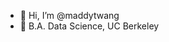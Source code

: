 - 👋 Hi, I’m @maddytwang
- 🌱 B.A. Data Science, UC Berkeley

<!---
maddytwang/maddytwang is a ✨ special ✨ repository because its `README.md` (this file) appears on your GitHub profile.
You can click the Preview link to take a look at your changes.
--->
